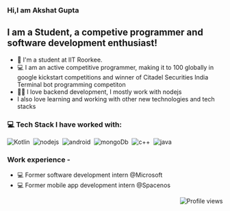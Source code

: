 ### Hi,I am Akshat Gupta 

## I am a Student, a competive programmer and software development enthusiast!

- 📍 I'm a student at IIT Roorkee. 
- 💻 I am an active competitive programmer, making it to 100 globally in google kickstart competitions and winner of Citadel Securities India Terminal bot programming competiton
- 👨‍💻 I love backend development, I mostly work with nodejs
- I also love learning and working with other new technologies and tech stacks 


### 💻 Tech Stack I have worked with:

<img alt="Kotlin" src="https://img.shields.io/badge/-Kotlin-orange" />&nbsp;
<img alt="nodejs" src="https://img.shields.io/badge/-nodejs-blue" />&nbsp;
<img alt="android" src="https://img.shields.io/badge/-android-yellow" />&nbsp;
<img alt="mongoDb" src="https://img.shields.io/badge/-mongoDb-red" />&nbsp;
<img alt="c++" src="https://img.shields.io/badge/-c%2B%2B%20-orange" />&nbsp;
<img alt="java" src="https://img.shields.io/badge/-java-yellowgreen" />&nbsp;

### Work experience - 
- 💻 Former software development intern @Microsoft 
- 💻 Former mobile app development intern @Spacenos

<img align="right" src="https://gpvc.arturio.dev/axat0081" alt="Profile views">
